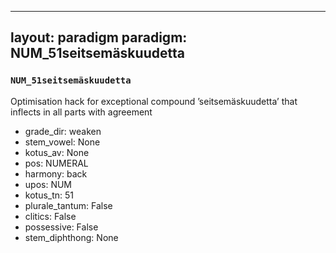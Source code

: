 
---
layout: paradigm
paradigm: NUM_51seitsemäskuudetta
---
### ` NUM_51seitsemäskuudetta `

Optimisation hack for exceptional compound ’seitsemäskuudetta’ that inflects in all parts with agreement
* grade_dir: weaken
* stem_vowel: None
* kotus_av: None
* pos: NUMERAL
* harmony: back
* upos: NUM
* kotus_tn: 51
* plurale_tantum: False
* clitics: False
* possessive: False
* stem_diphthong: None
